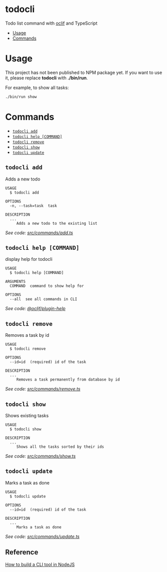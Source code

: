 todocli
=======

Todo list command with [oclif](https://github.com/oclif/oclif) and TypeScript

<!-- toc -->
* [Usage](#usage)
* [Commands](#commands)
<!-- tocstop -->
# Usage
<!-- usage -->
This project has not been published to NPM package yet. If you want to use it, please replace __todocli__ with __./bin/run__.

For example, to show all tasks:

```sh
./bin/run show
```
<!-- usagestop -->
# Commands
<!-- commands -->
* [`todocli add`](#todocli-add)
* [`todocli help [COMMAND]`](#todocli-help-command)
* [`todocli remove`](#todocli-remove)
* [`todocli show`](#todocli-show)
* [`todocli update`](#todocli-update)

## `todocli add`

Adds a new todo

```
USAGE
  $ todocli add

OPTIONS
  -n, --task=task  task

DESCRIPTION
  ...
     Adds a new todo to the existing list
```

_See code: [src/commands/add.ts](https://github.com/dalenguyen/todocli/blob/v0.0.0/src/commands/add.ts)_

## `todocli help [COMMAND]`

display help for todocli

```
USAGE
  $ todocli help [COMMAND]

ARGUMENTS
  COMMAND  command to show help for

OPTIONS
  --all  see all commands in CLI
```

_See code: [@oclif/plugin-help](https://github.com/oclif/plugin-help/blob/v2.1.6/src/commands/help.ts)_

## `todocli remove`

Removes a task by id

```
USAGE
  $ todocli remove

OPTIONS
  --id=id  (required) id of the task

DESCRIPTION
  ...
     Removes a task permanently from database by id
```

_See code: [src/commands/remove.ts](https://github.com/dalenguyen/todocli/blob/v0.0.0/src/commands/remove.ts)_

## `todocli show`

Shows existing tasks

```
USAGE
  $ todocli show

DESCRIPTION
  ...
     Shows all the tasks sorted by their ids
```

_See code: [src/commands/show.ts](https://github.com/dalenguyen/todocli/blob/v0.0.0/src/commands/show.ts)_

## `todocli update`

Marks a task as done

```
USAGE
  $ todocli update

OPTIONS
  --id=id  (required) id of the task

DESCRIPTION
  ...
     Marks a task as done
```

_See code: [src/commands/update.ts](https://github.com/dalenguyen/todocli/blob/v0.0.0/src/commands/update.ts)_
<!-- commandsstop -->

## Reference

[How to build a CLI tool in NodeJS](https://medium.freecodecamp.org/how-to-build-a-cli-tool-in-nodejs-bc4f67d898ec)